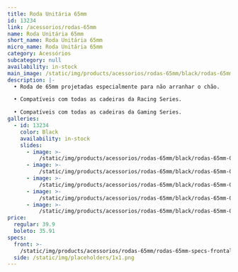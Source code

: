 ```yaml
---
title: Roda Unitária 65mm
id: 13234
link: /acessorios/rodas-65mm
name: Roda Unitária 65mm
short_name: Roda Unitária 65mm
micro_name: Roda Unitária 65mm
category: Acessórios
subcategory: null
availability: in-stock
main_image: /static/img/products/acessorios/rodas-65mm/black/rodas-65mm-00.jpg
description: |-
  • Roda de 65mm projetadas especialmente para não arranhar o chão.

  • Compatíveis com todas as cadeiras da Racing Series.

  • Compatíveis com todas as cadeiras da Gaming Series.
galleries:
  - id: 13234
    color: Black
    availability: in-stock
    slides:
      - image: >-
          /static/img/products/acessorios/rodas-65mm/black/rodas-65mm-00.jpg
      - image: >-
          /static/img/products/acessorios/rodas-65mm/black/rodas-65mm-01.jpg
      - image: >-
          /static/img/products/acessorios/rodas-65mm/black/rodas-65mm-02.jpg
      - image: >-
          /static/img/products/acessorios/rodas-65mm/black/rodas-65mm-03.jpg
      - image: >-
          /static/img/products/acessorios/rodas-65mm/black/rodas-65mm-04.jpg
price:
  regular: 39.9
  boleto: 35.91
specs:
  front: >-
    /static/img/products/acessorios/rodas-65mm/rodas-65mm-specs-frontal.svg
  side: /static/img/placeholders/1x1.png
---
```

